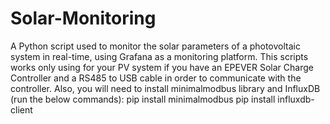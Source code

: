 # Solar-Monitoring
A Python script used to monitor the solar parameters of a photovoltaic system in real-time, using Grafana as a monitoring platform.
This scripts works only using for your PV system if you have an EPEVER Solar Charge Controller and a RS485 to USB cable in order to communicate with the controller. Also, you will need to install minimalmodbus library and InfluxDB (run the below commands):
pip install minimalmodbus
pip install influxdb-client
